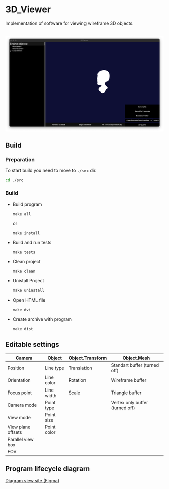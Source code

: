 # 3D_Viewer 
Implementation of software for viewing wireframe 3D objects.

<br><img src="readme/3dviewer.png">
## Build
### Preparation
   To start build you need to move to `./src` dir.
   ```Bash
   cd ./src
   ```
### Build
* Build program

   ```
   make all
   ```
   or
   ```
   make install
   ```
*  Build and run tests
   ```
   make tests
   ```
*  Clean project
   ```
   make clean
   ```
*  Unistall Project
   ```
   make uninstall
   ```
*  Open HTML file
   ```
   make dvi
   ```
*  Create archive with program
   ```
   make dist
   ```

## Editable settings

| Camera        | Object  | Object.Transform | Object.Mesh
--------------- | -------- | ----------------- | ----
| Position      | Line type       |   Translation | Standart buffer (turned off)
| Orientation   | Line color       |  Rotation | Wireframe buffer
| Focus point   | Line width      | Scale | Triangle buffer
| Camera mode   | Point type      |    | Vertex only buffer (turned off)
| View mode     | Point size      |
| View plane offsets | Point color      |
| Parallel view box |      |
| FOV |    |



## Program lifecycle diagram
   [Diagram view site (Figma)](https://www.figma.com/file/nGy4tPASGJtjk9WPn4Hvln/Untitled?type=whiteboard&node-id=0%3A1&t=a1sLc8c37jnA8Nz1-1)